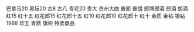 巴拿马20
黑坛20
古8
古八
青花20
贵大
贵州大曲
普郎
普朗
郎牌郎酒
郎酒
朗酒
红15
红十五
红花郎15
红花郎十五
红10
红花郎10
红花郎十
红十
金质
金钻
银钻
1988
珍王
青鼎
旗帜
特卖商品
